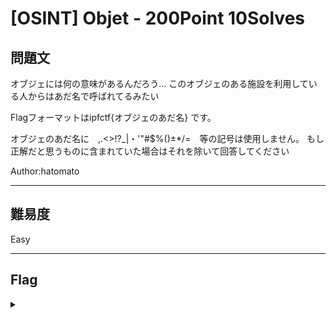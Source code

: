 # [OSINT] Objet - 200Point 10Solves

## 問題文 

オブジェには何の意味があるんだろう… このオブジェのある施設を利用している人からはあだ名で呼ばれてるみたい

Flagフォーマットはipfctf{オブジェのあだ名} です。

オブジェのあだ名に　,.<>!?_|・'"#$%()±*/=　等の記号は使用しません。
もし正解だと思うものに含まれていた場合はそれを除いて回答してください

Author:hatomato

---

## 難易度

Easy

---

## Flag
<details><summary></summary>

```
ipfctf{デススター}
```

</details>